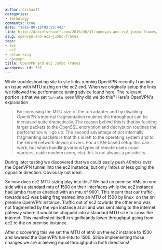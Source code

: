 ```yaml
---
author: dschaaff
categories:
- techology
comments: true
date: "2016-08-16T02:29:44Z"
link: http://danielschaaff.com/2016/08/15/openvpn-and-ec2-jumbo-frames/
slug: openvpn-and-ec2-jumbo-frames
tags:
- aws
- ec2
- networking
- openvpn
title: OpenVPN and ec2 Jumbo Frames
wordpress_id: 537
---
```


While troubleshooting site to site links running OpenVPN recently I ran into an issue with MTU sizing on the ec2 end. When we originally setup the links we followed the performance tuning advice found [here](https://community.openvpn.net/openvpn/wiki/Gigabit_Networks_Linux). The relevant portion is that we set `tun-mtu 6000` Why did we do this? Here's OpenVPN's explanation



<blockquote>
  By increasing the MTU size of the tun adapter and by disabling OpenVPN's internal fragmentation routines the throughput can be increased quite dramatically. The reason behind this is that by feeding larger packets to the OpenSSL encryption and decryption routines the performance will go up. The second advantage of not internally fragmenting packets is that this is left to the operating system and to the kernel network device drivers. For a LAN-based setup this can work, but when handling various types of remote users (road warriors, cable modem users, etc) this is not always a possibility.
</blockquote>



During later testing we discovered that we could easily push 40mb/s over the OpenVPN tunnel into the ec2 instance, but only 1mb/s or less going the opposite direction. Obviously not ideal.

So how does ec2 MTU sizing play into this? We had on premise VMs on one side with a standard mtu of 1500 on their interfaces while the ec2 instance had jumbo frames enabled with an mtu of 9001. This meant that our traffic towards ec2 was being fragmented into an MTU of 1500 by linux  on the on premise OpenVPN instance. Traffic out of ec2 towards the other end was not fragmented by the vpn instance at all and was sent along to the internet gateway where it would be chopped into a standard MTU size to cross the internet. This manifested itself in significantly lower throughput going from ec2 to the on premise instance.

After discovering this we set the MTU of eth0 on the ec2 instance to 1500 and lowered the OpenVPN tun-mtu to 1500. Since implementing those changes we are achieving equal throughput in both directions!
